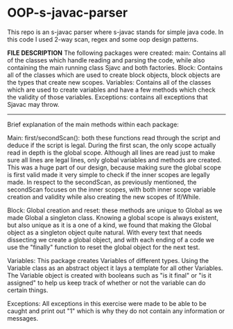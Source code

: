 # OOP-s-javac-parser
This repo is an s-javac parser where s-javac stands for simple java code. In this code I used 2-way scan, regex and some oop design patterns.

**FILE DESCRIPTION**
 The following packages were created:
 main: Contains all of the classes which handle reading and parsing the code, while also containing the main running
 class Sjavc and both factories.
 Block: Contains all of the classes which are used to create block objects, block objects are the types that
 create new scopes.
 Variables: Contains all of the classes which are used to create variables and have a few methods which
 check the validity of those variables.
 Exceptions: contains all exceptions that Sjavac may throw.
___________________________________________________________
Brief explanation of the main methods within each package:

 Main:
 first/secondScan():
 both these functions read through the script and deduce if the script is legal.
 During the first scan, the only scope actually read in depth is the global scope. Although all lines are read
 just to make sure all lines are legal lines, only global variables and methods are created.
 This was a huge part of our design, because making sure the global scope is first valid made it very simple to check
 if the inner scopes are legally made.
 In respect to the secondScan, as previously mentioned, the secondScan focuses on the inner scopes, with both
 inner scope variable creation and validity while also creating the new scopes of If/While.

 Block:
 Global creation and reset:
 these methods are unique to Global as we made Global a singleton class. Knowing a global scope is always existent, but
 also unique as it is a one of a kind, we found that making the Global object as a singleton object quite natural.
 With every text that needs dissecting we create a global object, and with each ending of a code we use the "finally"
 function to reset the global object for the next test.

 Variables:
 This package creates Variables of different types. Using the Variable class as an abstract object it lays a template
 for all other Variables. The Variable object is created with booleans such as "is it final" or "is it assigned" to
 help us keep track of whether or not the variable can do certain things.

 Exceptions:
 All exceptions in this exercise were made to be able to be caught and print out "1" which is why they do not contain
 any information or messages.
